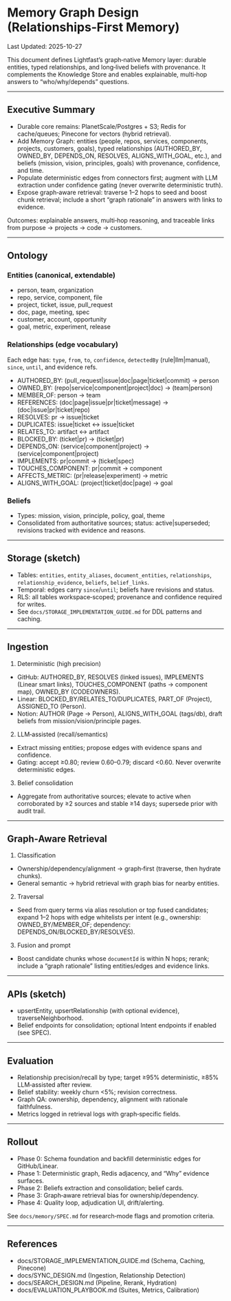 # Memory Graph Design (Relationships‑First Memory)

Last Updated: 2025-10-27

This document defines Lightfast’s graph‑native Memory layer: durable entities, typed relationships, and long‑lived beliefs with provenance. It complements the Knowledge Store and enables explainable, multi‑hop answers to “who/why/depends” questions.

---

## Executive Summary

- Durable core remains: PlanetScale/Postgres + S3; Redis for cache/queues; Pinecone for vectors (hybrid retrieval).
- Add Memory Graph: entities (people, repos, services, components, projects, customers, goals), typed relationships (AUTHORED_BY, OWNED_BY, DEPENDS_ON, RESOLVES, ALIGNS_WITH_GOAL, etc.), and beliefs (mission, vision, principles, goals) with provenance, confidence, and time.
- Populate deterministic edges from connectors first; augment with LLM extraction under confidence gating (never overwrite deterministic truth).
- Expose graph‑aware retrieval: traverse 1–2 hops to seed and boost chunk retrieval; include a short “graph rationale” in answers with links to evidence.

Outcomes: explainable answers, multi‑hop reasoning, and traceable links from purpose → projects → code → customers.

---

## Ontology

### Entities (canonical, extendable)
- person, team, organization
- repo, service, component, file
- project, ticket, issue, pull_request
- doc, page, meeting, spec
- customer, account, opportunity
- goal, metric, experiment, release

### Relationships (edge vocabulary)
Each edge has: `type`, `from`, `to`, `confidence`, `detectedBy` (rule|llm|manual), `since`, `until`, and evidence refs.
- AUTHORED_BY: (pull_request|issue|doc|page|ticket|commit) → person
- OWNED_BY: (repo|service|component|project|doc) → (team|person)
- MEMBER_OF: person → team
- REFERENCES: (doc|page|issue|pr|ticket|message) → (doc|issue|pr|ticket|repo)
- RESOLVES: pr → issue|ticket
- DUPLICATES: issue|ticket ↔ issue|ticket
- RELATES_TO: artifact ↔ artifact
- BLOCKED_BY: (ticket|pr) → (ticket|pr)
- DEPENDS_ON: (service|component|project) → (service|component|project)
- IMPLEMENTS: pr|commit → (ticket|spec)
- TOUCHES_COMPONENT: pr|commit → component
- AFFECTS_METRIC: (pr|release|experiment) → metric
- ALIGNS_WITH_GOAL: (project|ticket|doc|page) → goal

### Beliefs
- Types: mission, vision, principle, policy, goal, theme
- Consolidated from authoritative sources; status: active|superseded; revisions tracked with evidence and reasons.

---

## Storage (sketch)

- Tables: `entities`, `entity_aliases`, `document_entities`, `relationships`, `relationship_evidence`, `beliefs`, `belief_links`.
- Temporal: edges carry `since`/`until`; beliefs have revisions and status.
- RLS: all tables workspace‑scoped; provenance and confidence required for writes.
- See `docs/STORAGE_IMPLEMENTATION_GUIDE.md` for DDL patterns and caching.

---

## Ingestion

1) Deterministic (high precision)
- GitHub: AUTHORED_BY, RESOLVES (linked issues), IMPLEMENTS (Linear smart links), TOUCHES_COMPONENT (paths → component map), OWNED_BY (CODEOWNERS).
- Linear: BLOCKED_BY/RELATES_TO/DUPLICATES, PART_OF (Project), ASSIGNED_TO (Person).
- Notion: AUTHOR (Page → Person), ALIGNS_WITH_GOAL (tags/db), draft beliefs from mission/vision/principle pages.

2) LLM‑assisted (recall/semantics)
- Extract missing entities; propose edges with evidence spans and confidence.
- Gating: accept ≥0.80; review 0.60–0.79; discard <0.60. Never overwrite deterministic edges.

3) Belief consolidation
- Aggregate from authoritative sources; elevate to active when corroborated by ≥2 sources and stable ≥14 days; supersede prior with audit trail.

---

## Graph‑Aware Retrieval

1) Classification
- Ownership/dependency/alignment → graph‑first (traverse, then hydrate chunks).
- General semantic → hybrid retrieval with graph bias for nearby entities.

2) Traversal
- Seed from query terms via alias resolution or top fused candidates; expand 1–2 hops with edge whitelists per intent (e.g., ownership: OWNED_BY/MEMBER_OF; dependency: DEPENDS_ON/BLOCKED_BY/RESOLVES).

3) Fusion and prompt
- Boost candidate chunks whose `documentId` is within N hops; rerank; include a “graph rationale” listing entities/edges and evidence links.

---

## APIs (sketch)

- upsertEntity, upsertRelationship (with optional evidence), traverseNeighborhood.
- Belief endpoints for consolidation; optional Intent endpoints if enabled (see SPEC).

---

## Evaluation

- Relationship precision/recall by type; target ≥95% deterministic, ≥85% LLM‑assisted after review.
- Belief stability: weekly churn <5%; revision correctness.
- Graph QA: ownership, dependency, alignment with rationale faithfulness.
- Metrics logged in retrieval logs with graph‑specific fields.

---

## Rollout

- Phase 0: Schema foundation and backfill deterministic edges for GitHub/Linear.
- Phase 1: Deterministic graph, Redis adjacency, and “Why” evidence surfaces.
- Phase 2: Beliefs extraction and consolidation; belief cards.
- Phase 3: Graph‑aware retrieval bias for ownership/dependency.
- Phase 4: Quality loop, adjudication UI, drift/alerting.

See `docs/memory/SPEC.md` for research‑mode flags and promotion criteria.

---

## References

- docs/STORAGE_IMPLEMENTATION_GUIDE.md (Schema, Caching, Pinecone)
- docs/SYNC_DESIGN.md (Ingestion, Relationship Detection)
- docs/SEARCH_DESIGN.md (Pipeline, Rerank, Hydration)
- docs/EVALUATION_PLAYBOOK.md (Suites, Metrics, Calibration)

